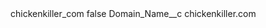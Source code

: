 <?xml version="1.0" encoding="UTF-8"?>
<CustomMetadata xmlns="http://soap.sforce.com/2006/04/metadata" xmlns:xsi="http://www.w3.org/2001/XMLSchema-instance" xmlns:xsd="http://www.w3.org/2001/XMLSchema">
    <label>chickenkiller_com</label>
    <protected>false</protected>
    <values>
        <field>Domain_Name__c</field>
        <value xsi:type="xsd:string">chickenkiller.com</value>
    </values>
</CustomMetadata>
